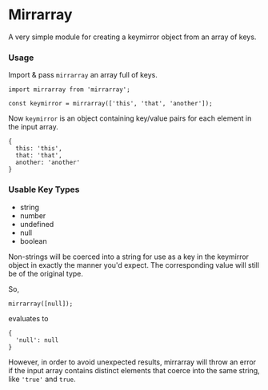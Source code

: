 # Mirrarray
A very simple module for creating a keymirror object from an array of keys.

### Usage

Import & pass `mirrarray` an array full of keys.

```
import mirrarray from 'mirrarray';

const keymirror = mirrarray(['this', 'that', 'another']);
```

Now `keymirror` is an object containing key/value pairs for each element in the input array.

```
{
  this: 'this',
  that: 'that',
  another: 'another'
}
```

### Usable Key Types

- string
- number
- undefined
- null
- boolean

Non-strings will be coerced into a string for use as a key in the keymirror object in exactly the manner you'd expect. The corresponding value will still be of the original type.

So,

```
mirrarray([null]);
```

evaluates to

```
{
  'null': null
}
```

However, in order to avoid unexpected results, mirrarray will throw an error if the input array contains distinct elements that coerce into the same string, like `'true'` and `true`.
